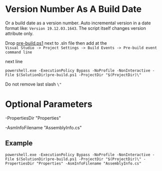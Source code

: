 # Version Number As A Build Date 

Or a build date as a version number. Auto incremental version in a date format like: `Version 19.12.03.1643`. The script itself changes version attribute only.

Drop [pre-build.ps1](https://github.com/nikvoronin/AutoVersionPreBuild/blob/master/src/pre-build.ps1) next to .sln file then add at the<br/>
`Visual Studio -> Project Settings -> Build Events -> Pre-build event command line`

next line
```
powershell.exe -ExecutionPolicy Bypass -NoProfile -NonInteractive -File $(SolutionDir)pre-build.ps1 -ProjectDir "$(ProjectDir)\"
```

Do not remove last slash `\"`

# Optional Parameters

-PropertiesDir "Properties"

-AsmInfoFilename "AssemblyInfo.cs"

## Example
```
powershell.exe -ExecutionPolicy Bypass -NoProfile -NonInteractive -File $(SolutionDir)pre-build.ps1 -ProjectDir "$(ProjectDir)\" -PropertiesDir "Properties" -AsmInfoFilename "AssemblyInfo.cs"
```
